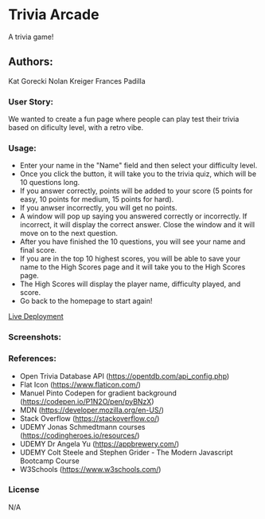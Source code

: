 # Trivia Arcade

A trivia game!

## Authors:

Kat Gorecki
Nolan Kreiger
Frances Padilla

### User Story:

We wanted to create a fun page where people can play test their trivia based on dificulty level, with a retro vibe.

### Usage:

- Enter your name in the "Name" field and then select your difficulty level.
- Once you click the button, it will take you to the trivia quiz, which will be 10 questions long.
- If you answer correctly, points will be added to your score (5 points for easy, 10 points for medium, 15 points for hard).
- If you anwser incorrectly, you will get no points.
- A window will pop up saying you answered correctly or incorrectly. If incorrect, it will display the correct answer. Close the window and it will move on to the next question.
- After you have finished the 10 questions, you will see your name and final score.
- If you are in the top 10 highest scores, you will be able to save your name to the High Scores page and it will take you to the High Scores page.
- The High Scores will display the player name, difficulty played, and score.
- Go back to the homepage to start again!

[Live Deployment](https://slaysian.github.io/triviyaaas/)

### Screenshots:

### References:

- Open Trivia Database API (https://opentdb.com/api_config.php)
- Flat Icon (https://www.flaticon.com/)
- Manuel Pinto Codepen for gradient background (https://codepen.io/P1N2O/pen/pyBNzX)
- MDN (https://developer.mozilla.org/en-US/)
- Stack Overflow (https://stackoverflow.co/)
- UDEMY Jonas Schmedtmann courses (https://codingheroes.io/resources/)
- UDEMY Dr Angela Yu (https://appbrewery.com/)
- UDEMY Colt Steele and Stephen Grider - The Modern Javascript Bootcamp Course
- W3Schools (https://www.w3schools.com/)

### License

N/A
